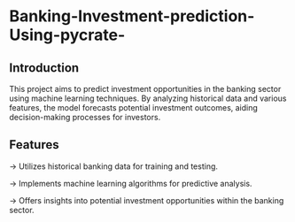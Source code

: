 # Banking-Investment-prediction-Using-pycrate-

## Introduction
This project aims to predict investment opportunities in the banking sector using machine learning techniques. By analyzing historical data and various features, the model forecasts potential investment outcomes, aiding decision-making processes for investors.

## Features
-> Utilizes historical banking data for training and testing.

-> Implements machine learning algorithms for predictive analysis.

-> Offers insights into potential investment opportunities within the banking sector.
